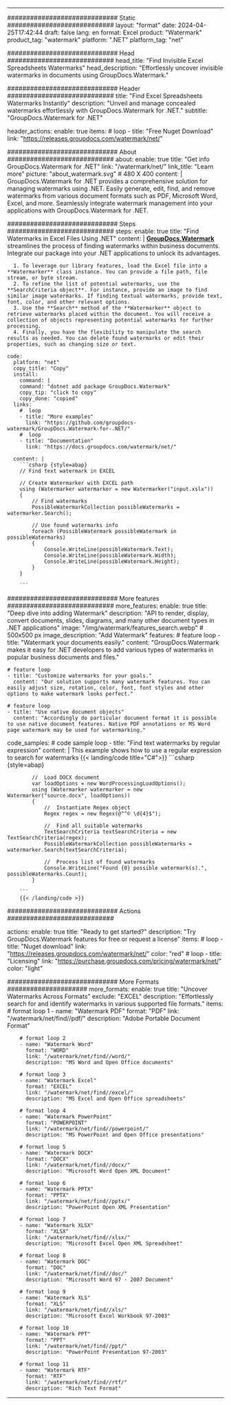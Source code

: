 
---
############################# Static ############################
layout: "format"
date:  2024-04-25T17:42:44
draft: false
lang: en
format: Excel
product: "Watermark"
product_tag: "watermark"
platform: ".NET"
platform_tag: "net"

############################# Head ############################
head_title: "Find Invisible Excel Spreadsheets Watermarks"
head_description: "Effortlessly uncover invisible watermarks in documents using GroupDocs.Watermark."

############################# Header ############################
title: "Find Excel Spreadsheets Watermarks Instantly" 
description: "Unveil and manage concealed watermarks effortlessly with GroupDocs.Watermark for .NET."
subtitle: "GroupDocs.Watermark for .NET" 

header_actions:
  enable: true
  items:
    #  loop
    - title: "Free Nuget Download"
      link: "https://releases.groupdocs.com/watermark/net/"
      
############################# About ############################
about:
    enable: true
    title: "Get info GroupDocs.Watermark for .NET"
    link: "/watermark/net/"
    link_title: "Learn more"
    picture: "about_watermark.svg" # 480 X 400
    content: |
       GroupDocs.Watermark for .NET provides a comprehensive solution for managing watermarks using .NET. Easily generate, edit, find, and remove watermarks from various document formats such as PDF, Microsoft Word, Excel, and more. Seamlessly integrate watermark management into your applications with GroupDocs.Watermark for .NET.

############################# Steps ############################
steps:
    enable: true
    title: "Find Watermarks in Excel Files Using .NET"
    content: |
      **[GroupDocs.Watermark](https://products.groupdocs.com/watermark/net/)** streamlines the process of finding watermarks within business documents. Integrate our package into your .NET applications to unlock its advantages.
      
      1. To leverage our library features, load the Excel file into a **Watermarker** class instance. You can provide a file path, file stream, or byte stream.
      2. To refine the list of potential watermarks, use the **SearchCriteria object**. For instance, provide an image to find similar image watermarks. If finding textual watermarks, provide text, font, color, and other relevant options.
      3. Use the **Search** method of the **Watermarker** object to retrieve watermarks placed within the document. You will receive a collection of objects representing potential watermarks for further processing.
      4. Finally, you have the flexibility to manipulate the search results as needed. You can delete found watermarks or edit their properties, such as changing size or text.
   
    code:
      platform: "net"
      copy_title: "Copy"
      install:
        command: |
        command: "dotnet add package GroupDocs.Watermark"
        copy_tip: "click to copy"
        copy_done: "copied"
      links:
        #  loop
        - title: "More examples"
          link: "https://github.com/groupdocs-watermark/GroupDocs.Watermark-for-.NET/"
        #  loop
        - title: "Documentation"
          link: "https://docs.groupdocs.com/watermark/net/"
          
      content: |
        ```csharp {style=abap}
        // Find text watermark in EXCEL

        // Create Watermarker with EXCEL path
        using (Watermarker watermarker = new Watermarker("input.xslx"))
        {
            // Find watermarks
            PossibleWatermarkCollection possibleWatermarks = watermarker.Search();

            // Use found watermarks info
            foreach (PossibleWatermark possibleWatermark in possibleWatermarks)
            {
                Console.WriteLine(possibleWatermark.Text);
                Console.WriteLine(possibleWatermark.Width);
                Console.WriteLine(possibleWatermark.Height);
            }
        }
        
        ```            

############################# More features ############################
more_features:
  enable: true
  title: "Deep dive into adding Watermark"
  description: "API to render, display, convert documents, slides, diagrams, and many other document types in .NET applications"
  image: "/img/watermark/features_search.webp" # 500x500 px
  image_description: "Add Watermark"
  features:
    # feature loop
    - title: "Watermark your documents easily."
      content: "GroupDocs.Watermark makes it easy for .NET developers to add various types of watermarks in popular business documents and files."

    # feature loop
    - title: "Customize watermarks for your goals."
      content: "Our solution supports many watermark features. You can easily adjust size, rotation, color, font, font styles and other options to make watermark looks perfect."

    # feature loop
    - title: "Use native document objects"
      content: "Accordingly do particular document format it is possible to use native document features. Native PDF annotations or MS Word page watermark may be used for watermarking."
      
  code_samples:
    # code sample loop
    - title: "Find text watermarks by regular expression"
      content: |
        This example shows how to use a regular expression to search for watermarks
        {{< landing/code title="C#">}}
        ```csharp {style=abap}
        
            //  Load DOCX document
            var loadOptions = new WordProcessingLoadOptions();
            using (Watermarker watermarker = new Watermarker("source.docx", loadOptions))
            {
                //  Instantiate Regex object
                Regex regex = new Regex(@"^© \d{4}$");

                //  Find all suitable watermarks
                TextSearchCriteria textSearchCriteria = new TextSearchCriteria(regex);
                PossibleWatermarkCollection possibleWatermarks = watermarker.Search(textSearchCriteria);

                //  Process list of found watermarks
                Console.WriteLine("Found {0} possible watermark(s).", possibleWatermarks.Count);
            }

        ```
        {{< /landing/code >}}


############################# Actions ############################

actions:
  enable: true
  title: "Ready to get started?"
  description: "Try GroupDocs.Watermark features for free or request a license"
  items:
    #  loop
    - title: "Nuget download"
      link: "https://releases.groupdocs.com/watermark/net/"
      color: "red"
        #  loop
    - title: "Licensing"
      link: "https://purchase.groupdocs.com/pricing/watermark/net/"
      color: "light"


############################# More Formats #####################
more_formats:
    enable: true
    title: "Uncover Watermarks Across Formats"
    exclude: "EXCEL"
    description: "Effortlessly search for and identify watermarks in various supported file formats."
    items: 
        # format loop 1
        - name: "Watermark PDF"
          format: "PDF"
          link: "/watermark/net/find//pdf/"
          description: "Adobe Portable Document Format"

        # format loop 2
        - name: "Watermark Word"
          format: "WORD"
          link: "/watermark/net/find//word/"
          description: "MS Word and Open Office documents"
          
        # format loop 3
        - name: "Watermark Excel"
          format: "EXCEL"
          link: "/watermark/net/find//excel/"
          description: "MS Excel and Open Office spreadsheets"

        # format loop 4
        - name: "Watermark PowerPoint"
          format: "POWERPOINT"
          link: "/watermark/net/find//powerpoint/"
          description: "MS PowerPoint and Open Office presentations"

        # format loop 5
        - name: "Watermark DOCX"
          format: "DOCX"
          link: "/watermark/net/find//docx/"
          description: "Microsoft Word Open XML Document"
          
        # format loop 6
        - name: "Watermark PPTX"
          format: "PPTX"
          link: "/watermark/net/find//pptx/"
          description: "PowerPoint Open XML Presentation"
          
        # format loop 7
        - name: "Watermark XLSX"
          format: "XLSX"
          link: "/watermark/net/find//xlsx/"
          description: "Microsoft Excel Open XML Spreadsheet"

        # format loop 8
        - name: "Watermark DOC"
          format: "DOC"
          link: "/watermark/net/find//doc/"
          description: "Microsoft Word 97 - 2007 Document"

        # format loop 9
        - name: "Watermark XLS"
          format: "XLS"
          link: "/watermark/net/find//xls/"
          description: "Microsoft Excel Workbook 97-2003"

        # format loop 10
        - name: "Watermark PPT"
          format: "PPT"
          link: "/watermark/net/find//ppt/"
          description: "PowerPoint Presentation 97-2003"

        # format loop 11
        - name: "Watermark RTF"
          format: "RTF"
          link: "/watermark/net/find//rtf/"
          description: "Rich Text Format"

---